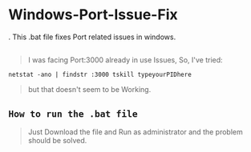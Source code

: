 # Windows-Port-Issue-Fix
. This .bat file fixes Port related issues in windows.

## 
>I was facing Port:3000 already in use Issues, 
> So, I've tried:

``netstat -ano | findstr :3000
tskill typeyourPIDhere`` 

> but that doesn't seem to be Working.


## ``How to run the .bat file``
> Just Download the file and Run as administrator and the problem should be solved.
